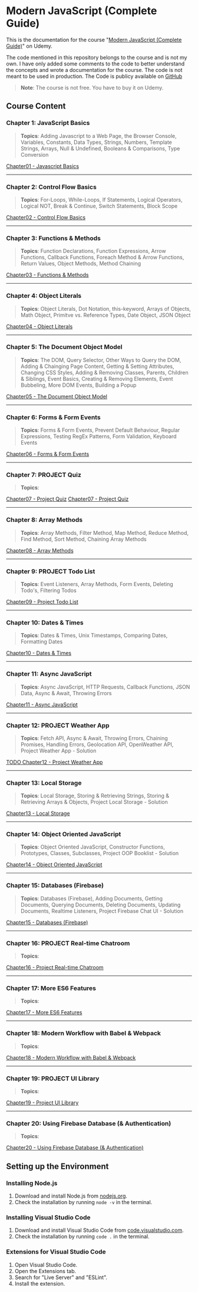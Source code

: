 # Modern JavaScript (Complete Guide)

This is the documentation for the course "[Modern JavaScript (Complete Guide)](https://www.udemy.com/course/modern-javascript-from-novice-to-ninja/)" on Udemy.

The code mentioned in this repository belongs to the course and is not my own. I have only added some comments to the code to better understand the concepts and wrote a documentation for the course. The code is not meant to be used in production. The Code is publicy available on [GitHub](https://github.com/iamshaunjp/modern-javascript/tree/master)

> **Note**: The course is not free. You have to buy it on Udemy.

## Course Content

### Chapter 1: JavaScript Basics

> **Topics**: Adding Javascript to a Web Page, the Browser Console, Variables, Constants, Data Types, Strings, Numbers, Template Strings, Arrays, Null & Undefined, Booleans & Comparisons, Type Conversion

[Chapter01 - Javascript Basics](/Modern-Javascript-Course/chapter01-JavaScriptBasics/)

---

### Chapter 2: Control Flow Basics

> **Topics**: For-Loops, While-Loops, If Statements, Logical Operators, Logical NOT, Break & Continue, Switch Statements, Block Scope

[Chapter02 - Control Flow Basics](/Modern-Javascript-Course/chapter02-ControlFlowBasics/)

---

### Chapter 3: Functions & Methods

> **Topics**: Function Declarations, Function Expressions, Arrow Functions, Callback Functions, Foreach Method & Arrow Functions, Return Values, Object Methods, Method Chaining

[Chapter03 - Functions & Methods](/Modern-Javascript-Course/chapter03-FunctionsAndMethods)

---

### Chapter 4: Object Literals

> **Topics**: Object Literals, Dot Notation, this-keyword, Arrays of Objects, Math Object, Primitve vs. Reference Types, Date Object, JSON Object

[Chapter04 - Object Literals](/Modern-Javascript-Course/chapter04-ObjectLiterals/)

---

### Chapter 5: The Document Object Model

> **Topics**: The DOM, Query Selector, Other Ways to Query the DOM, Adding & Chainging Page Content, Getting & Setting Attributes, Changing CSS Styles, Adding & Removing Classes, Parents, Children & Siblings, Event Basics, Creating & Removing Elements, Event Bubbeling, More DOM Events, Building a Popup

[Chapter05 - The Document Object Model](/Modern-Javascript-Course/chapter05-TheDocumentObjectModel/)

---

### Chapter 6: Forms & Form Events

> **Topics**: Forms & Form Events, Prevent Default Behaviour, Regular Expressions, Testing RegEx Patterns, Form Validation, Keyboard Events

[Chapter06 - Forms & Form Events](/Modern-Javascript-Course/chapter06-FormsAndFormEvents/)

---

### Chapter 7: PROJECT Quiz

> **Topics**:

[Chapter07 - Project Quiz](Modern-Javascript-Course/chapter07-Project-Quiz\index.html)
[Chapter07 - Project Quiz](chapter07-Project-Quiz\index.html)

---

### Chapter 8: Array Methods

> **Topics**: Array Methods, Filter Method, Map Method, Reduce Method, Find Method, Sort Method, Chaining Array Methods

[Chapter08 - Array Methods](/Modern-Javascript-Course/chapter08-ArrayMethods/)

---

### Chapter 9: PROJECT Todo List

> **Topics**: Event Listeners, Array Methods, Form Events, Deleting Todo's, Filtering Todos

[Chapter09 - Project Todo List](/Modern-Javascript-Course/chapter09-ProjectTodoList/index.html)

---

### Chapter 10: Dates & Times

> **Topics**: Dates & Times, Unix Timestamps, Comparing Dates, Formatting Dates

[Chapter10 - Dates & Times](/Modern-Javascript-Course/chapter10-DatesAndTimes/)

---

### Chapter 11: Async JavaScript

> **Topics**: Async JavaScript, HTTP Requests, Callback Functions, JSON Data, Async & Await, Throwing Errors

[Chapter11 - Async JavaScript](/Modern-Javascript-Course/chapter11-AsyncJavaScript/)

---

### Chapter 12: PROJECT Weather App

> **Topics**: Fetch API, Async & Await, Throwing Errors, Chaining Promises, Handling Errors, Geolocation API, OpenWeather API, Project Weather App - Solution

[TODO Chapter12 - Project Weather App](/Modern-Javascript-Course/chapter12-WeatherApp/index.html)

---

### Chapter 13: Local Storage

> **Topics**: Local Storage, Storing & Retrieving Strings, Storing & Retrieving Arrays & Objects, Project Local Storage - Solution

[Chapter13 - Local Storage](/Modern-Javascript-Course/chapter13-LocalStorage/)

---

### Chapter 14: Object Oriented JavaScript

> **Topics**: Object Oriented JavaScript, Constructor Functions, Prototypes, Classes, Subclasses, Project OOP Booklist - Solution

[Chapter14 - Object Oriented JavaScript](/Modern-Javascript-Course/chapter14-ObjectOrientedJavaScript/)

---

### Chapter 15: Databases (Firebase)

> **Topics**: Databases (Firebase), Adding Documents, Getting Documents, Querying Documents, Deleting Documents, Updating Documents, Realtime Listeners, Project Firebase Chat UI - Solution

[Chapter15 - Databases (Firebase)](/Modern-Javascript-Course/chapter15-DatabasesFirebase/)

---

### Chapter 16: PROJECT Real-time Chatroom

> **Topics**:

[Chapter16 - Project Real-time Chatroom](/Modern-Javascript-Course/chapter16-RealtimeChatroom/)

---

### Chapter 17: More ES6 Features

> **Topics**:

[Chapter17 - More ES6 Features](/Modern-Javascript-Course/chapter17-MoreES6Features/)

---

### Chapter 18: Modern Workflow with Babel & Webpack

> **Topics**:

[Chapter18 - Modern Workflow with Babel & Webpack](/Modern-Javascript-Course/chapter18-ModernWorkflow/)

---

### Chapter 19: PROJECT UI Library

> **Topics**:

[Chapter19 - Project UI Library](/Modern-Javascript-Course/chapter19-ProjectUILibrary/)

---

### Chapter 20: Using Firebase Database (& Authentication)

> **Topics**:

[Chapter20 - Using Firebase Database (& Authentication)](/Modern-Javascript-Course/chapter20-UsingFirebaseDatabase/)

## Setting up the Environment

### Installing Node.js

1. Download and install Node.js from [nodejs.org](https://nodejs.org/en/).
2. Check the installation by running `node -v` in the terminal.

### Installing Visual Studio Code

1. Download and install Visual Studio Code from [code.visualstudio.com](https://code.visualstudio.com/).
2. Check the installation by running `code .` in the terminal.

### Extensions for Visual Studio Code

1. Open Visual Studio Code.
2. Open the Extensions tab.
3. Search for "Live Server" and "ESLint".
4. Install the extension.
